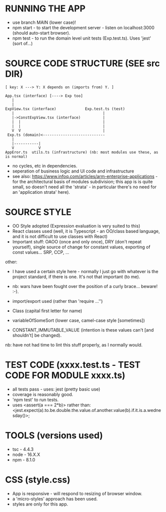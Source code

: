 
# RUNNING THE APP
* use branch MAIN (lower case)!
* npm start - to start the development server - listen on localhost:3000 (should auto-start browser).
* npm test - to run the domain level unit tests (Exp.test.ts). Uses 'jest' (sort of...)

# SOURCE CODE STRUCTURE (SEE src DIR)

```
[ key: X ---> Y: X depends on (imports from) Y. ]

App.tsx (interface) [----> Exp too]
   |  
   |
ExpView.tsx (interface)             Exp.test.ts (test)
   |                                        |
   |->ConstExpView.tsx (interface)          |
   |  |                                     |
   |  |                                     | 
   V  V                                     | 
 Exp.ts (domain)<----------------------------
   |
   |-----------|
   V           V
AppEror.ts  utils.ts (infrastructure) (nb: most modules use these, as is normal)
```

* no cycles, etc in dependencies.
* seperation of business logic and UI code and infrastructure
* see also: https://www.infoq.com/articles/arm-enterprise-applications - for the architectural basis of modules subdivision;
  this app is is quite small, so doesn't need all the 'strata' - in particular there's no need for an 'application strata' here).

# SOURCE STYLE

* OO Style adopted (Expression evaluation is very suited to this)
* React classes used (well, it is Typescript - an OO/class based language, and it is not difficult to use classes with React)
* Important stuff: OAOO (once and only once), DRY (don't repeat yourself), single source of change for constant values, exporting of const values... SRP, CCP, ...

other:
* I have used a certain style here - normally I just go with whatever is the project standard, if there is one. It's not that important (to me).
* nb: wars have been fought over the position of a curly brace... beware! :-).

* import/export used (rather than 'require ...'')
* Class (capital first letter for name)
* variableOfSomeSort (lower case, camel-case style [sometimes])
* CONSTANT_IMMUTABLE_VALUE (intention is these values can't [and shouldn't] be changed).

nb: have not had time to lint this stuff properly, as I normally would.

# TEST CODE (xxxx.test.ts - TEST CODE FOR MODULE xxxx.ts)

* all tests pass - uses: jest (pretty basic use)
* coverage is reasonably good.
* 'npm test' to run tests.
* uses <assert(a === 2*b)> rather than: <jest.expect(a).to.be.double.the.value.of.another.value(b).if.it.is.a.wednesday()>; 


# TOOLS (versions used)
* tsc - 4.4.3
* node - 16.X.X
* npm - 8.1.0

# CSS (style.css)

* App is responsive - will respond to resizing of browser window.
* a 'micro-styles' approach has been used.
* styles are only for this app.